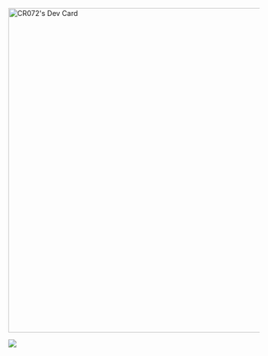 <a href="https://app.daily.dev/crazymath072"><img src="https://api.daily.dev/devcards/v2/wzlAUic7L18INkgAfv03V.png?type=wide&r=ob8" width="652" alt="CR072's Dev Card"/></a>


<img src="https://komarev.com/ghpvc/?username=CR072&color=blue">
